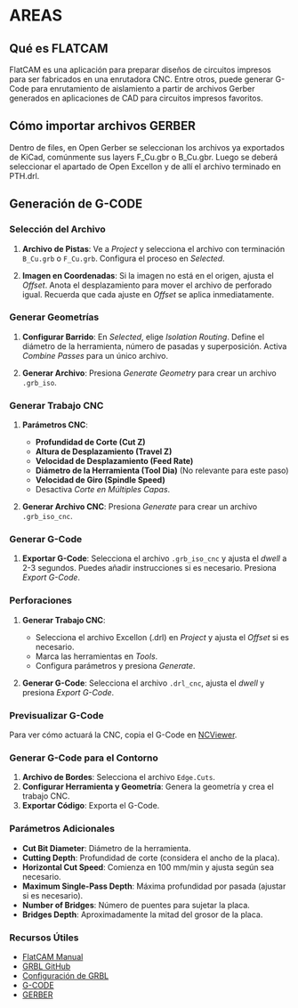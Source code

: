 # AREAS

## Qué es FLATCAM

FlatCAM es una aplicación para preparar diseños de circuitos impresos para ser fabricados en una enrutadora CNC. Entre otros, puede generar G-Code para enrutamiento de aislamiento a partir de archivos Gerber generados en aplicaciones de CAD para circuitos impresos favoritos.

## Cómo importar archivos GERBER

Dentro de files, en Open Gerber se seleccionan los archivos ya exportados de KiCad, comúnmente sus layers F_Cu.gbr o B_Cu.gbr.
Luego se deberá seleccionar el apartado de Open Excellon y de allí el archivo terminado en PTH.drl.

## Generación de G-CODE

### Selección del Archivo
1. **Archivo de Pistas**: Ve a *Project* y selecciona el archivo con terminación `B_Cu.grb` o `F_Cu.grb`. Configura el proceso en *Selected*.

2. **Imagen en Coordenadas**: Si la imagen no está en el origen, ajusta el *Offset*. Anota el desplazamiento para mover el archivo de perforado igual. Recuerda que cada ajuste en *Offset* se aplica inmediatamente.

### Generar Geometrías
1. **Configurar Barrido**: En *Selected*, elige *Isolation Routing*. Define el diámetro de la herramienta, número de pasadas y superposición. Activa *Combine Passes* para un único archivo.

2. **Generar Archivo**: Presiona *Generate Geometry* para crear un archivo `.grb_iso`.

### Generar Trabajo CNC
1. **Parámetros CNC**:
   - **Profundidad de Corte (Cut Z)**
   - **Altura de Desplazamiento (Travel Z)**
   - **Velocidad de Desplazamiento (Feed Rate)**
   - **Diámetro de la Herramienta (Tool Dia)** (No relevante para este paso)
   - **Velocidad de Giro (Spindle Speed)**
   - Desactiva *Corte en Múltiples Capas*.

2. **Generar Archivo CNC**: Presiona *Generate* para crear un archivo `.grb_iso_cnc`.

### Generar G-Code
1. **Exportar G-Code**: Selecciona el archivo `.grb_iso_cnc` y ajusta el *dwell* a 2-3 segundos. Puedes añadir instrucciones si es necesario. Presiona *Export G-Code*.

### Perforaciones
1. **Generar Trabajo CNC**:
   - Selecciona el archivo Excellon (.drl) en *Project* y ajusta el *Offset* si es necesario.
   - Marca las herramientas en *Tools*.
   - Configura parámetros y presiona *Generate*.

2. **Generar G-Code**: Selecciona el archivo `.drl_cnc`, ajusta el *dwell* y presiona *Export G-Code*.

### Previsualizar G-Code
Para ver cómo actuará la CNC, copia el G-Code en [NCViewer](https://ncviewer.com/).

### Generar G-Code para el Contorno
1. **Archivo de Bordes**: Selecciona el archivo `Edge.Cuts`.
2. **Configurar Herramienta y Geometría**: Genera la geometría y crea el trabajo CNC.
3. **Exportar Código**: Exporta el G-Code.

### Parámetros Adicionales
- **Cut Bit Diameter**: Diámetro de la herramienta.
- **Cutting Depth**: Profundidad de corte (considera el ancho de la placa).
- **Horizontal Cut Speed**: Comienza en 100 mm/min y ajusta según sea necesario.
- **Maximum Single-Pass Depth**: Máxima profundidad por pasada (ajustar si es necesario).
- **Number of Bridges**: Número de puentes para sujetar la placa.
- **Bridges Depth**: Aproximadamente la mitad del grosor de la placa.

### Recursos Útiles
- [FlatCAM Manual](http://flatcam.org/manual/procedures.html)
- [GRBL GitHub](https://github.com/gnea/grbl)
- [Configuración de GRBL](https://github.com/grbl/grbl/wiki/Configuring-Grbl-v0.9)
- [G-CODE](https://machmotion.com/downloads/GCode/Mach4-G-and-M-Code-Reference-Manual.pdf)
- [GERBER](https://www.ucamco.com/files/downloads/file_en/81/the-gerber-file-format-specification_en.pdf?834337316a7d266ef3ab3d03cff55fc0)
